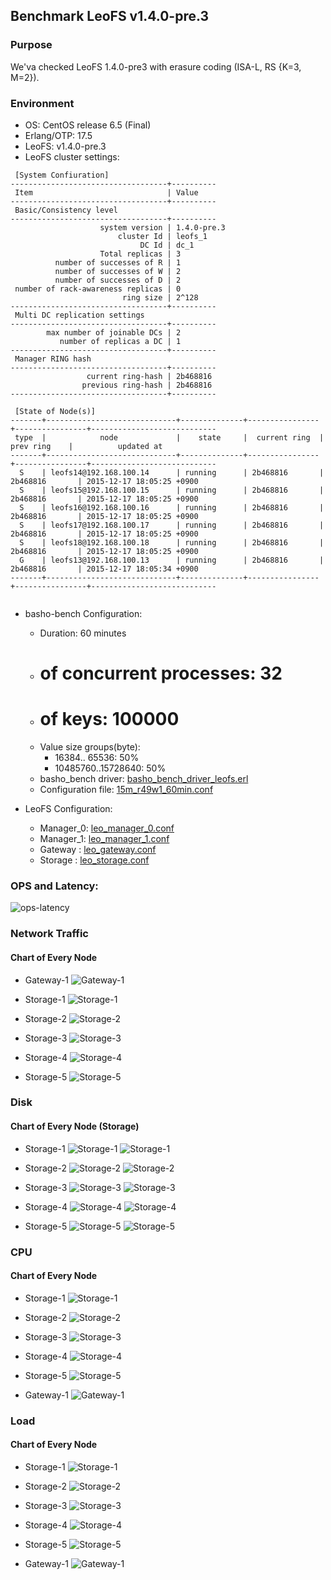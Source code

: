 ## Benchmark LeoFS v1.4.0-pre.3

### Purpose
We'va checked LeoFS 1.4.0-pre3 with erasure coding (ISA-L, RS {K=3, M=2}).

### Environment

* OS: CentOS release 6.5 (Final)
* Erlang/OTP: 17.5
* LeoFS: v1.4.0-pre.3
* LeoFS cluster settings:

```
 [System Confiuration]
-----------------------------------+----------
 Item                              | Value    
-----------------------------------+----------
 Basic/Consistency level
-----------------------------------+----------
                    system version | 1.4.0-pre.3
                        cluster Id | leofs_1
                             DC Id | dc_1
                    Total replicas | 3
          number of successes of R | 1
          number of successes of W | 2
          number of successes of D | 2
 number of rack-awareness replicas | 0
                         ring size | 2^128
-----------------------------------+----------
 Multi DC replication settings
-----------------------------------+----------
        max number of joinable DCs | 2
           number of replicas a DC | 1
-----------------------------------+----------
 Manager RING hash
-----------------------------------+----------
                 current ring-hash | 2b468816
                previous ring-hash | 2b468816
-----------------------------------+----------

 [State of Node(s)]
-------+-----------------------------+--------------+----------------+----------------+----------------------------
 type  |            node             |    state     |  current ring  |   prev ring    |          updated at         
-------+-----------------------------+--------------+----------------+----------------+----------------------------
  S    | leofs14@192.168.100.14      | running      | 2b468816       | 2b468816       | 2015-12-17 18:05:25 +0900
  S    | leofs15@192.168.100.15      | running      | 2b468816       | 2b468816       | 2015-12-17 18:05:25 +0900
  S    | leofs16@192.168.100.16      | running      | 2b468816       | 2b468816       | 2015-12-17 18:05:25 +0900
  S    | leofs17@192.168.100.17      | running      | 2b468816       | 2b468816       | 2015-12-17 18:05:25 +0900
  S    | leofs18@192.168.100.18      | running      | 2b468816       | 2b468816       | 2015-12-17 18:05:25 +0900
  G    | leofs13@192.168.100.13      | running      | 2b468816       | 2b468816       | 2015-12-17 18:05:34 +0900
-------+-----------------------------+--------------+----------------+----------------+----------------------------


```

* basho-bench Configuration:
    * Duration: 60 minutes
    * # of concurrent processes: 32
    * # of keys: 100000
    * Value size groups(byte):
        *    16384..   65536: 50%
        * 10485760..15728640: 50%
    * basho_bench driver: [basho_bench_driver_leofs.erl](https://github.com/leo-project/basho_bench/blob/master/src/basho_bench_driver_leofs.erl)
    * Configuration file: [15m_r49w1_60min.conf](20151217_191752/15m_r49w1_60min.conf)

* LeoFS Configuration:
    * Manager_0: [leo_manager_0.conf](conf/leo_manager_0.conf)
    * Manager_1: [leo_manager_1.conf](conf/leo_manager_1.conf)
    * Gateway  : [leo_gateway.conf](conf/leo_gateway.conf)
    * Storage  : [leo_storage.conf](conf/leo_storage.conf)

### OPS and Latency:

![ops-latency](20151217_191752/summary.png)

### Network Traffic
#### Chart of Every Node

* Gateway-1
![Gateway-1](leofs13_20151217_191751/sar_1_20151217_191751_p1p1-if1.png)

* Storage-1
![Storage-1](leofs14_20151217_191751/sar_3_20151217_191751_p1p1-if1.png)

* Storage-2
![Storage-2](leofs15_20151217_191751/sar_3_20151217_191751_p1p1-if1.png)

* Storage-3
![Storage-3](leofs16_20151217_191751/sar_3_20151217_191751_p1p1-if1.png)

* Storage-4
![Storage-4](leofs17_20151217_191414/sar_3_20151217_191414_p1p1-if1.png)

* Storage-5
![Storage-5](leofs18_20151217_191751/sar_2_20151217_191751_p1p1-if1.png)



### Disk
#### Chart of Every Node (Storage)

* Storage-1
![Storage-1](leofs14_20151217_191751/sar_3_20151217_191751_dev8-16-t1.png)
![Storage-1](leofs14_20151217_191751/sar_3_20151217_191751_dev8-16-t2.png)

* Storage-2
![Storage-2](leofs15_20151217_191751/sar_3_20151217_191751_dev8-16-t1.png)
![Storage-2](leofs15_20151217_191751/sar_3_20151217_191751_dev8-16-t2.png)

* Storage-3
![Storage-3](leofs16_20151217_191751/sar_3_20151217_191751_dev8-16-t1.png)
![Storage-3](leofs16_20151217_191751/sar_3_20151217_191751_dev8-16-t2.png)

* Storage-4
![Storage-4](leofs17_20151217_191414/sar_3_20151217_191414_dev8-16-t1.png)
![Storage-4](leofs17_20151217_191414/sar_3_20151217_191414_dev8-16-t2.png)

* Storage-5
![Storage-5](leofs18_20151217_191751/sar_2_20151217_191751_dev8-16-t1.png)
![Storage-5](leofs18_20151217_191751/sar_2_20151217_191751_dev8-16-t2.png)



### CPU
#### Chart of Every Node

* Storage-1
![Storage-1](leofs14_20151217_191751/sar_3_20151217_191751_all-cpu.png)

* Storage-2
![Storage-2](leofs15_20151217_191751/sar_3_20151217_191751_all-cpu.png)

* Storage-3
![Storage-3](leofs16_20151217_191751/sar_3_20151217_191751_all-cpu.png)

* Storage-4
![Storage-4](leofs17_20151217_191414/sar_3_20151217_191414_all-cpu.png)

* Storage-5
![Storage-5](leofs18_20151217_191751/sar_2_20151217_191751_all-cpu.png)

* Gateway-1
![Gateway-1](leofs13_20151217_191751/sar_1_20151217_191751_all-cpu.png)



### Load
#### Chart of Every Node

* Storage-1
![Storage-1](leofs14_20151217_191751/sar_3_20151217_191751_LinuxloadSar.png)

* Storage-2
![Storage-2](leofs15_20151217_191751/sar_3_20151217_191751_LinuxloadSar.png)

* Storage-3
![Storage-3](leofs16_20151217_191751/sar_3_20151217_191751_LinuxloadSar.png)

* Storage-4
![Storage-4](leofs17_20151217_191414/sar_3_20151217_191414_LinuxloadSar.png)

* Storage-5
![Storage-5](leofs18_20151217_191751/sar_2_20151217_191751_LinuxloadSar.png)

* Gateway-1
![Gateway-1](leofs13_20151217_191751/sar_1_20151217_191751_LinuxloadSar.png)


